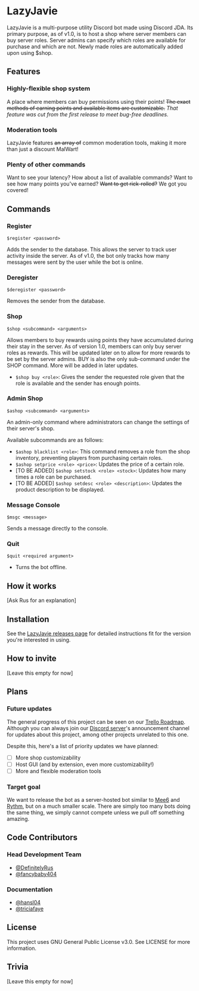 # LazyJavie
LazyJavie is a multi-purpose utility Discord bot made using Discord JDA. Its primary purpose, as of v1.0, is to host a shop where server members can buy server roles. Server admins can specify which roles are available for purchase and which are not. Newly made roles are automatically added upon using $shop.

## Features
### Highly-flexible shop system
A place where members can buy permissions using their points! ~~The exact methods of earning points and available items are customizable.~~ *That feature was cut from the first release to meet bug-free deadlines.*


### Moderation tools
LazyJavie features ~~an array of~~ common moderation tools, making it more than just a discount MalWart!

### Plenty of other commands
Want to see your latency? How about a list of available commands? Want to see how many points you've earned? ~~Want to get rick-rolled?~~ We got you covered!

## Commands
### Register
	$register <password>
Adds the sender to the database. This allows the server to track user activity inside the server. As of v1.0, the bot only tracks how many messages were sent by the user while the bot is online.

### Deregister
	$deregister <password>
Removes the sender from the database.

### Shop
	$shop <subcommand> <arguments>
Allows members to buy rewards using points they have accumulated during their stay in the server. As of version 1.0, members can only buy server roles as rewards. This will be updated later on to allow for more rewards to be set by the server admins. BUY is also the only sub-command under the SHOP command. More will be added in later updates.
- `$shop buy <role>`: Gives the sender the requested role given that the role is available and the sender has enough points.

### Admin Shop
	$ashop <subcommand> <arguments>
An admin-only command where administrators can change the settings of their server's shop.

Available subcommands are as follows:
- `$ashop blacklist <role>`: This command removes a role from the shop inventory, preventing players from purchasing certain roles.
- `$ashop setprice <role> <price>`: Updates the price of a certain role.
- [TO BE ADDED] `$ashop setstock <role> <stock>`: Updates how many times a role can be purchased.
- [TO BE ADDED] `$ashop setdesc <role> <description>`: Updates the product description to be displayed.

### Message Console
	$msgc <message>
Sends a message directly to the console.

### Quit
	$quit <required argument>
   - Turns the bot offline.
    
## How it works
[Ask Rus for an explanation]
 
## Installation
See the [LazyJavie releases page](https://github.com/DefinitelyRus/LazyJavie/releases) for detailed instructions fit for the version you're interested in using.
 
## How to invite
[Leave this empty for now]
 
## Plans
### Future updates
The general progress of this project can be seen on our [Trello Roadmap](https://trello.com/b/N6bLfnaB/lazyjavie-roadmap). Although you can always join our [Discord server](discord.gg/bZ728v4)'s announcement channel for updates about this project, among other projects unrelated to this one.

Despite this, here's a list of priority updates we have planned:
- [ ] More shop customizability
- [ ] Host GUI (and by extension, even more customizability!)
- [ ] More and flexible moderation tools

### Target goal
We want to release the bot as a server-hosted bot similar to [Mee6](https://mee6.xyz) and [Rythm](https://rythm.fm), but on a much smaller scale. There are simply too many bots doing the same thing, we simply cannot compete unless we pull off something amazing.

## Code Contributors
### Head Development Team
- [@DefinitelyRus](https://github.com/DefinitelyRus)
- [@fancybaby404](https://github.com/fancybaby404)

### Documentation
- [@hansl04](https://github.com/hansl04)
- [@triciafaye](https://github.com/triciafaye)

## License
This project uses GNU General Public License v3.0. See LICENSE for more information.
 
## Trivia
[Leave this empty for now]
